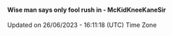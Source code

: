 #### Wise man says only fool rush in - McKidKneeKaneSir
Updated on 26/06/2023 - 16:11:18 (UTC) Time Zone
